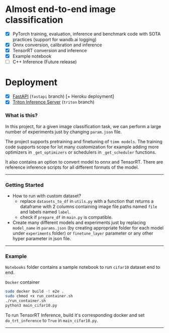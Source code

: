 # Almost end-to-end image classification

- [x] PyTorch training, evaluation, inference and benchmark code with SOTA practices (support for wandb.ai logging)
- [x] Onnx conversion, calibration and inference
- [x] TensorRT conversion and inference
- [x] Example notebook
- [ ] C++ Inference (Future release)

# Deployment

- [x] [FastAPI](https://github.com/dudeperf3ct/end-to-end-images/tree/fastapi) (`fastapi` branch) [+ Heroku deployment]
- [x] [Triton Inference Server](https://github.com/dudeperf3ct/end-to-end-images/tree/triton) (`triton` branch)

### What is this?

In this project, for a given image classification task, we can perform a large number of experiments just by changing `param.json` file.

The project supports pretraining and finetuning of `timm models`.  The training code supports scope for lot many customization for example adding more optimizers in `_get_optimizers`  or  schedulers in `_get_scheduler` functions.

It also contains an option to convert model to onnx and TensorRT. There are reference inference scripts for all different formats of the model.

----

### Getting Started

- How to run with custom dataset?
  - replace `datasets_to_df` in `utils.py` with a function that returns a dataframe with 2 columns containing image file paths named `file` and labels named `label`.
  - check if `prepare_df` in `main.py` is compatible.
- Create many different models and experiments just by replacing `model_name` in `params.json` (by creating appropriate folder for each model under `experiments` folder) or `finetune_layer` parameter or any other hyper parameter in json file.

-----

### Example

`Notebooks` folder contains a sample notebook to run `cifar10` dataset end to end.

`Docker` container

```bash
sudo docker build -t e2e .
sudo chmod +x run_container.sh
./run_container.sh
python3 main_cifar10.py
```

To run TensorRT Inference, build it's corresponding docker and set `do_trt_inference` to `True` in `main_cifar10.py`.

-----
